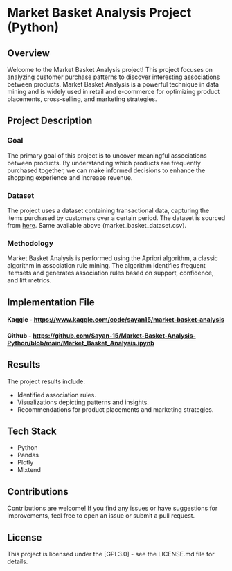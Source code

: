 # Market Basket Analysis Project (Python)

## Overview

Welcome to the Market Basket Analysis project! This project focuses on analyzing customer purchase patterns to discover interesting associations between products. Market Basket Analysis is a powerful technique in data mining and is widely used in retail and e-commerce for optimizing product placements, cross-selling, and marketing strategies.

## Project Description

### Goal
The primary goal of this project is to uncover meaningful associations between products. By understanding which products are frequently purchased together, we can make informed decisions to enhance the shopping experience and increase revenue.

### Dataset
The project uses a dataset containing transactional data, capturing the items purchased by customers over a certain period. The dataset is sourced from [here](https://www.kaggle.com/datasets/sayan15/market-basket-dataset). Same available above (market_basket_dataset.csv).

### Methodology
Market Basket Analysis is performed using the Apriori algorithm, a classic algorithm in association rule mining. The algorithm identifies frequent itemsets and generates association rules based on support, confidence, and lift metrics.

## Implementation File

#### Kaggle - https://www.kaggle.com/code/sayan15/market-basket-analysis

#### Github - https://github.com/Sayan-15/Market-Basket-Analysis-Python/blob/main/Market_Basket_Analysis.ipynb

## Results
The project results include:

- Identified association rules.
- Visualizations depicting patterns and insights.
- Recommendations for product placements and marketing strategies.

## Tech Stack
* Python
* Pandas
* Plotly
* Mlxtend

## Contributions
Contributions are welcome! If you find any issues or have suggestions for improvements, feel free to open an issue or submit a pull request.

## License
This project is licensed under the [GPL3.0] - see the LICENSE.md file for details.
